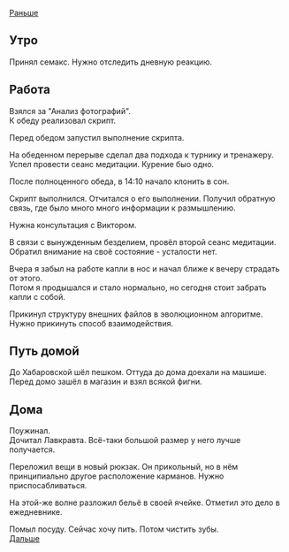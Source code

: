 [Раньше](2020.07.13.md)  
## Утро
Принял семакс. Нужно отследить дневную реакцию.
## Работа
Взялся за "Анализ фотографий".  
К обеду реализовал скрипт.

Перед обедом запустил выполнение скрипта.

На обеденном перерыве сделал два подхода к турнику и тренажеру. Успел провести сеанс медитации. Курение быо одно.

После полноценного обеда, в 14:10 начало клонить в сон.

Скрипт выполнился. Отчитался о его выполнении. Получил обратную связь, где было много много информации к размышлению.

Нужна консультация с Виктором.

В связи с вынужденным безделием, провёл второй сеанс медитации.  
Обратил внимание на своё состояние - усталости нет.

Вчера я забыл на работе капли в нос и начал ближе к вечеру страдать от этого.  
Потом я продышался и стало нормально, но сегодня стоит забрать капли с собой.

Прикинул структуру внешних файлов в эволюционном алгоритме. Нужно прикинуть способ взаимодействия.
## Путь домой
До Хабаровской шёл пешком. Оттуда до дома доехали на машише. Перед домо зашёл в магазин и взял всякой фигни.
## Дома
Поужинал.  
Дочитал Лавкравта. Всё-таки большой размер у него лучше получается.

Переложил вещи в новый рюкзак. Он прикольный, но в нём принципиально другое расположение карманов. Нужно приспосабливаться.

На этой-же волне разложил бельё в своей ячейке. Отметил это дело в ежедневнике.

Помыл посуду.
Сейчас хочу пить. Потом чистить зубы.  
[Дальше](2020.07.15.md)